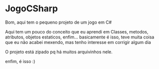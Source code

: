 # JogoCSharp
Bom, aqui tem o pequeno projeto de um jogo em C#

Aqui tem um pouco do conceito que eu aprendi em Classes, metodos, atributos, objetos estaticos, enfim... basicamente é isso, teve muita coisa que eu não acabei mexendo, mas tenho interesse em corrigir algum dia

O projeto está zipado pq há muitos arquivinhos nele.

enfim, é isso :)
